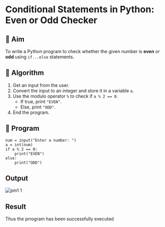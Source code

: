 # Conditional Statements in Python: Even or Odd Checker

## 🎯 Aim
To write a Python program to check whether the given number is **even** or **odd** using `if...else` statements.

## 🧠 Algorithm
1. Get an input from the user.
2. Convert the input to an integer and store it in a variable `a`.
3. Use the modulo operator `%` to check if `a % 2 == 0`.
   - If true, print `"EVEN"`.
   - Else, print `"ODD"`.
4. End the program.

## 🧾 Program
```
num = input("Enter a number: ")
a = int(num)
if a % 2 == 0:
    print("EVEN")
else:
    print("ODD")
```
## Output
![pm1 1](https://github.com/user-attachments/assets/4a77a44a-4a8b-410a-80c7-cb05f5e624a7)

## Result
Thus the prrogram has been successfully executed
